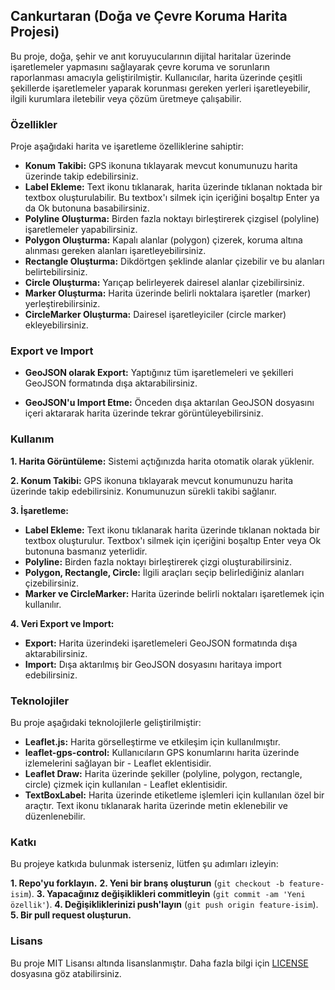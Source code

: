 ## Cankurtaran (Doğa ve Çevre Koruma Harita Projesi)
Bu proje, doğa, şehir ve anıt koruyucularının dijital haritalar üzerinde işaretlemeler yapmasını sağlayarak çevre koruma ve sorunların raporlanması amacıyla geliştirilmiştir. Kullanıcılar, harita üzerinde çeşitli şekillerde işaretlemeler yaparak korunması gereken yerleri işaretleyebilir, ilgili kurumlara iletebilir veya çözüm üretmeye çalışabilir.

### Özellikler
Proje aşağıdaki harita ve işaretleme özelliklerine sahiptir:

- **Konum Takibi:** GPS ikonuna tıklayarak mevcut konumunuzu harita üzerinde takip edebilirsiniz.
- **Label Ekleme:** Text ikonu tıklanarak, harita üzerinde tıklanan noktada bir textbox oluşturulabilir. Bu textbox'ı silmek için içeriğini boşaltıp Enter ya da Ok butonuna basabilirsiniz.
- **Polyline Oluşturma:** Birden fazla noktayı birleştirerek çizgisel (polyline) işaretlemeler yapabilirsiniz.
- **Polygon Oluşturma:** Kapalı alanlar (polygon) çizerek, koruma altına alınması gereken alanları işaretleyebilirsiniz.
- **Rectangle Oluşturma:** Dikdörtgen şeklinde alanlar çizebilir ve bu alanları belirtebilirsiniz.
- **Circle Oluşturma:** Yarıçap belirleyerek dairesel alanlar çizebilirsiniz.
- **Marker Oluşturma:** Harita üzerinde belirli noktalara işaretler (marker) yerleştirebilirsiniz.
- **CircleMarker Oluşturma:** Dairesel işaretleyiciler (circle marker) ekleyebilirsiniz.

### Export ve Import
- **GeoJSON olarak Export:** Yaptığınız tüm işaretlemeleri ve şekilleri GeoJSON formatında dışa aktarabilirsiniz.

- **GeoJSON'u Import Etme:** Önceden dışa aktarılan GeoJSON dosyasını içeri aktararak harita üzerinde tekrar görüntüleyebilirsiniz.

### Kullanım
**1. Harita Görüntüleme:** Sistemi açtığınızda harita otomatik olarak yüklenir.

**2. Konum Takibi:** GPS ikonuna tıklayarak mevcut konumunuzu harita üzerinde takip edebilirsiniz. Konumunuzun sürekli takibi sağlanır.

**3. İşaretleme:**
- **Label Ekleme:** Text ikonu tıklanarak harita üzerinde tıklanan noktada bir textbox oluşturulur. Textbox'ı silmek için içeriğini boşaltıp Enter veya Ok butonuna basmanız yeterlidir.
- **Polyline:** Birden fazla noktayı birleştirerek çizgi oluşturabilirsiniz.
- **Polygon, Rectangle, Circle:** İlgili araçları seçip belirlediğiniz alanları çizebilirsiniz.
- **Marker ve CircleMarker:** Harita üzerinde belirli noktaları işaretlemek için kullanılır.

**4. Veri Export ve Import:**

- **Export:** Harita üzerindeki işaretlemeleri GeoJSON formatında dışa aktarabilirsiniz.
- **Import:** Dışa aktarılmış bir GeoJSON dosyasını haritaya import edebilirsiniz.

### Teknolojiler
Bu proje aşağıdaki teknolojilerle geliştirilmiştir:

- **Leaflet.js:** Harita görselleştirme ve etkileşim için kullanılmıştır.
- **leaflet-gps-control:** Kullanıcıların GPS konumlarını harita üzerinde izlemelerini sağlayan bir - Leaflet eklentisidir.
- **Leaflet Draw:** Harita üzerinde şekiller (polyline, polygon, rectangle, circle) çizmek için kullanılan - Leaflet eklentisidir.
- **TextBoxLabel:** Harita üzerinde etiketleme işlemleri için kullanılan özel bir araçtır. Text ikonu tıklanarak harita üzerinde metin eklenebilir ve düzenlenebilir.

### Katkı
Bu projeye katkıda bulunmak isterseniz, lütfen şu adımları izleyin:

**1. Repo'yu forklayın.**
**2. Yeni bir branş oluşturun** (``git checkout -b feature-isim``).
**3. Yapacağınız değişiklikleri commitleyin** (``git commit -am 'Yeni özellik'``).
**4. Değişikliklerinizi push'layın** (``git push origin feature-isim``).
**5. Bir pull request oluşturun.**

### Lisans
Bu proje MIT Lisansı altında lisanslanmıştır. Daha fazla bilgi için [LICENSE](LICENSE) dosyasına göz atabilirsiniz.